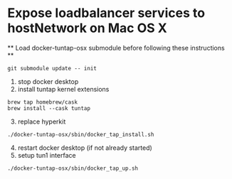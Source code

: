 # Expose loadbalancer services to hostNetwork on Mac OS X #

** Load docker-tuntap-osx submodule before following these instructions ** 

```
git submodule update -- init
```

1. stop docker desktop
2. install tuntap kernel extensions
```
brew tap homebrew/cask
brew install --cask tuntap
```
3. replace hyperkit
```
./docker-tuntap-osx/sbin/docker_tap_install.sh
```
4. restart docker desktop (if not already started)
5. setup tun1 interface
```
./docker-tuntap-osx/sbin/docker_tap_up.sh
```